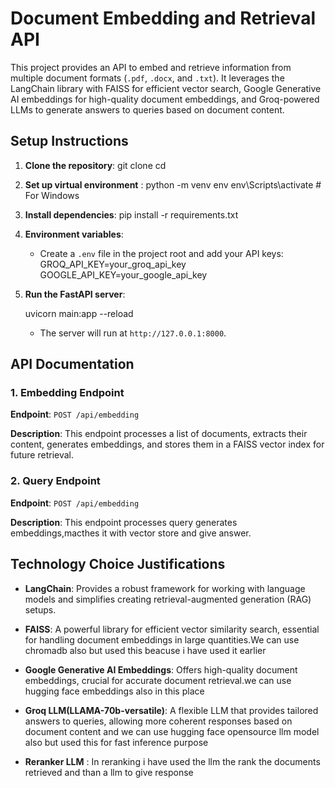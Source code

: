 # Document Embedding and Retrieval API

This project provides an API to embed and retrieve information from multiple document formats (`.pdf`, `.docx`, and `.txt`). It leverages the LangChain library with FAISS for efficient vector search, Google Generative AI embeddings for high-quality document embeddings, and Groq-powered LLMs to generate answers to queries based on document content.

## Setup Instructions

1. **Clone the repository**:
    git clone <repo>
    cd <repo>

2. **Set up virtual environment** :
    python -m venv env
    env\Scripts\activate  # For Windows

3. **Install dependencies**:
    pip install -r requirements.txt

4. **Environment variables**: 
   - Create a `.env` file in the project root and add your API keys:
     GROQ_API_KEY=your_groq_api_key
     GOOGLE_API_KEY=your_google_api_key

5. **Run the FastAPI server**:
  
    uvicorn main:app --reload

    - The server will run at `http://127.0.0.1:8000`.

## API Documentation

### 1. Embedding Endpoint

**Endpoint**: `POST /api/embedding`

**Description**: This endpoint processes a list of documents, extracts their content, generates embeddings, and stores them in a FAISS vector index for future retrieval.

### 2. Query Endpoint

**Endpoint**: `POST /api/embedding`

**Description**: This endpoint processes query generates embeddings,macthes it with vector store and give answer.

## Technology Choice Justifications

- **LangChain**: Provides a robust framework for working with language models and simplifies creating retrieval-augmented generation (RAG) setups.
- **FAISS**: A powerful library for efficient vector similarity search, essential for handling document embeddings in large quantities.We can use chromadb also but used this beacuse i have used it earlier

- **Google Generative AI Embeddings**: Offers high-quality document embeddings, crucial for accurate document retrieval.we can use hugging face embeddings also in this place

- **Groq LLM(LLAMA-70b-versatile)**: A flexible LLM that provides tailored answers to queries, allowing more coherent responses based on document content and we can use hugging face opensource llm model also but used this for fast inference purpose 
- **Reranker LLM** : In reranking i have used the llm the rank the documents retrieved and than a llm to give response